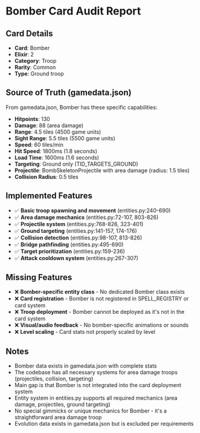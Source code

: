 # Bomber Card Audit Report

## Card Details
- **Card**: Bomber
- **Elixir**: 2
- **Category**: Troop
- **Rarity**: Common
- **Type**: Ground troop

## Source of Truth (gamedata.json)
From gamedata.json, Bomber has these specific capabilities:
- **Hitpoints**: 130
- **Damage**: 88 (area damage)
- **Range**: 4.5 tiles (4500 game units)
- **Sight Range**: 5.5 tiles (5500 game units)
- **Speed**: 60 tiles/min
- **Hit Speed**: 1800ms (1.8 seconds)
- **Load Time**: 1600ms (1.6 seconds)
- **Targeting**: Ground only (TID_TARGETS_GROUND)
- **Projectile**: BombSkeletonProjectile with area damage (radius: 1.5 tiles)
- **Collision Radius**: 0.5 tiles

## Implemented Features
- ✅ **Basic troop spawning and movement** (entities.py:240-690)
- ✅ **Area damage mechanics** (entities.py:72-107, 803-826)
- ✅ **Projectile system** (entities.py:768-826, 323-401)
- ✅ **Ground targeting** (entities.py:141-157, 174-176)
- ✅ **Collision detection** (entities.py:98-107, 813-826)
- ✅ **Bridge pathfinding** (entities.py:495-690)
- ✅ **Target prioritization** (entities.py:159-236)
- ✅ **Attack cooldown system** (entities.py:267-307)

## Missing Features
- ❌ **Bomber-specific entity class** - No dedicated Bomber class exists
- ❌ **Card registration** - Bomber is not registered in SPELL_REGISTRY or card system
- ❌ **Troop deployment** - Bomber cannot be deployed as it's not in the card system
- ❌ **Visual/audio feedback** - No bomber-specific animations or sounds
- ❌ **Level scaling** - Card stats not properly scaled by level

## Notes
- Bomber data exists in gamedata.json with complete stats
- The codebase has all necessary systems for area damage troops (projectiles, collision, targeting)
- Main gap is that Bomber is not integrated into the card deployment system
- Entity system in entities.py supports all required mechanics (area damage, projectiles, ground targeting)
- No special gimmicks or unique mechanics for Bomber - it's a straightforward area damage troop
- Evolution data exists in gamedata.json but is excluded per requirements